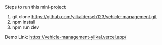 Steps to run this mini-project
1. git clone https://github.com/yilkalderseh123/vehicle-management.git
2. npm install
3. npm run dev



Demo Link: https://vehicle-management-yilkal.vercel.app/
